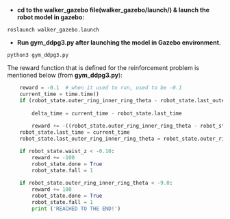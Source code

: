 - **cd to the walker_gazebo file(walker_gazebo/launch/) & launch the robot model in gazebo:**
```
roslaunch walker_gazebo.launch
```
- **Run gym_ddpg3.py after launching the model in Gazebo environment.**
```
python3 gym_ddpg3.py
```
The reward function that is defined for the reinforcement problem is mentioned below (from <strong>gym_ddpg3.py</strong>):
```python 
    reward = -0.1  # when it used to run, used to be -0.1
    current_time = time.time()
    if (robot_state.outer_ring_inner_ring_theta - robot_state.last_outer_ring_inner_ring_theta) <= -0.09: #-0.001forward motion
         
        delta_time = current_time - robot_state.last_time
       
        reward += -((robot_state.outer_ring_inner_ring_theta - robot_state.last_outer_ring_inner_ring_theta))*10
    robot_state.last_time = current_time   
    robot_state.last_outer_ring_inner_ring_theta = robot_state.outer_ring_inner_ring_theta

    if robot_state.waist_z < -0.10: 
        reward += -100
        robot_state.done = True
        robot_state.fall = 1
  
    if robot_state.outer_ring_inner_ring_theta < -9.0:
        reward += 100
        robot_state.done = True
        robot_state.fall = 1
        print ('REACHED TO THE END!')
 ```
